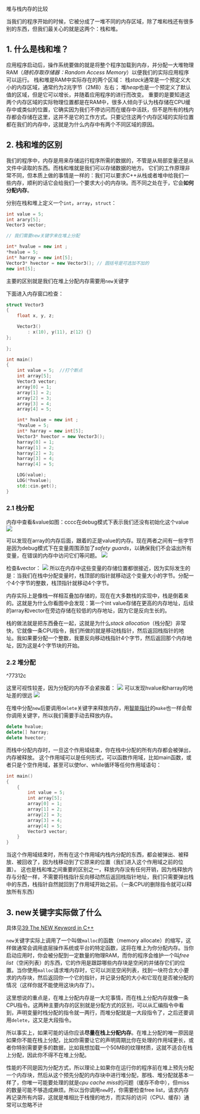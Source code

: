 堆与栈内存的比较

当我们的程序开始的时候，它被分成了一堆不同的内存区域，除了堆和栈还有很多别的东西，但我们最关心的就是这两个：栈和堆。

## 1. 什么是栈和堆？

应用程序启动后，操作系统要做的就是将整个程序加载到内存，并分配一大堆物理RAM（*随机存取存储器：Random Access Memory*）以便我们的实际应用程序可以运行。
栈和堆是RAM中实际存在的两个区域：
栈*stack*通常是一个预定义大小的内存区域，通常约为2兆字节（2MB）左右；
堆*heap*也是一个预定义了默认值的区域，但是它可以增长，并随着应用程序的进行而改变。
重要的是要知道这两个内存区域的实际物理位置都是在RAM中，很多人倾向于认为栈存储在CPU缓存中或类似的位置，它确实因为我们不停访问而在缓存中活跃，但不是所有的栈内存都会存储在这里，这并不是它的工作方式。只要记住这两个内存区域的实际位置都在我们的内存中，这就是为什么内存中有两个不同区域的原因。

## 2. 栈和堆的区别
我们的程序中，内存是用来存储运行程序所需的数据的，不管是从局部变量还是从文件中读取的东西。而栈和堆就是我们可以存储数据的地方。
它们的工作原理非常不同，但本质上做的事情是一样的：我们可以要求C++从栈或者堆中给我们一些内存，顺利的话它会给我们一个要求大小的内存块。而不同之处在于，它会**如何分配内存**。

分别在栈和堆上定义一个`int`，`array`，`struct`：
```cpp	
int value = 5;
int arary[5];
Vector3 vector;

// 我们需要new关键字来在堆上分配

int* hvalue = new int ;
*hvalue = 5;
int* harray = new int[5];
Vector3* hvector = new Vector3(); // 圆括号是可选加不加的
new int[5];

```
主要的区别就是我们在堆上分配内存需要用`new`关键字

下面进入内存窗口检查：
```cpp
struct Vector3
{
	float x, y, z;

	Vector3()
		: x(10), y(11), z(12) {}
};
	
};

int main()
{
	int value = 5;  //打个断点
	int array[5];
	Vector3 vector;
	array[0] = 1;
	array[1] = 2;
	array[2] = 3;
	array[3] = 4;
	array[4] = 5;

	int* hvalue = new int ;
	*hvalue = 5;
	int* harray = new int[5];
	Vector3* hvector = new Vector3();
	harray[0] = 1;
	harray[1] = 2;
	harray[2] = 3;
	harray[3] = 4;
	harray[4] = 5;

	LOG(value);
	LOG(*hvalue);
	std::cin.get();
}
```

### 2.1 栈分配

内存中查看&value如图：cccc在debug模式下表示我们还没有初始化这个value
![](Pasted%20image%2020230715194440.png)

可以发现在array的内存后面，跟着的正是value的内存。现在两者之间有一些字节是因为debug模式下在变量周围添加了*safety guards*，以确保我们不会溢出所有变量，在错误的内存中访问它们等问题。
![](屏幕截图%202023-07-15%20194754.jpg)

检查&vector：
![](屏幕截图%202023-07-15%20195243.jpg)
所以在内存中这些变量的存储位置都很接近，因为实际发生的是：当我们在栈中分配变量时，栈顶部的指针就移动这个变量大小的字节。分配一个4个字节的整数，栈顶指针就移动4个字节。

内存实际上是像栈一样相互叠加存储的，现在在大多数栈的实现中，栈是倒着来的。这就是为什么你看图中会发现：第一个int value存储在更高的内存地址，后续的array和vector在旁边存储在较低的内存地址，因为它是反向生长的。

栈的做法就是把东西叠在一起，这就是为什么*stack allocation*（栈分配）非常快，它就像一条CPU指令，我们所做的就是移动栈指针，然后返回栈指针的地址。我如果要分配一个整数，我要反向移动栈指针4个字节，然后返回那个内存地址，因为这是4个字节块的开始。

### 2.2 堆分配

^77312c

这里可视性较差，因为分配的内存不会紧挨着：
![](Pasted%20image%2020230715200619.png)
可以发现hvalue和harray的地址差的很远
![](Pasted%20image%2020230715200734.png)

在堆中分配`new`后要调用`delete`关键字来释放内存，用[智能指针](44%20SMART%20POINTERS%20in%20C++.md)的`make`也一样会帮你调用关键字，所以我们需要手动去释放内存。
```cpp
delete hvalue;
delete[] harray;
delete hvector;
```
而栈中分配内存时，一旦这个作用域结束，你在栈中分配的所有内存都会被弹出，内存被释放。
这个作用域可以是任何形式，可以函数作用域，比如main函数，或者只是个空作用域，甚至可以使for、while循环等任何作用域语句：
```cpp
int main()
{
	{
		int value = 5;
		int array[5];
		array[0] = 1;
		array[1] = 2;
		array[2] = 3;
		array[3] = 4;
		array[4] = 5;
		Vector3 vector;
	}
}
```
当这个作用域结束时，所有在这个作用域内栈内分配的东西，都会被弹出、被释放、被回收了，因为栈移动到了它原来的位置（我们进入这个作用域之前的位置）。
这也是栈和堆之间重要的区别之一，释放内存没有任何开销，因为栈释放内存与分配一样，不需要将栈指针反向移动然后返回栈指针地址，我们只需要弹出栈中的东西，栈指针自然就回到了作用域开始之前。（一条CPU的删除指令就可以释放所有东西）

## 3. new关键字实际做了什么

具体见[39 The NEW Keyword in C++](39%20The%20NEW%20Keyword%20in%20C++.md)

`new`关键字实际上调用了一个叫做`malloc`的函数（memory allocate）的缩写，这样做通常会调用底层操作系统或平台的特定函数，这将在堆上为你分配内存。当你启动应用时，你会被分配到一定数量的物理RAM，而你的程序会维护一个叫*free list*（空闲列表）的东西，它的作用是跟踪哪些内存块是空闲的并储存它们的位置。当你使用`malloc`请求堆内存时，它可以浏览空闲列表，找到一块符合大小要求的内存块，然后返回你一个它的指针，并记录分配的大小和它现在是否被分配的情况（这样你就不能使用这块内存了）。

这里想说的重点是，在堆上分配内存是一大坨事情，而在栈上分配内存就像一条CPU指令。这两种主要内存的区别就是分配方式的区别，可以从汇编指令中看到，声明变量时栈分配的指令就一两行，而堆分配就是一大段指令了，之后还要调用`delete`，这又是大段指令。

所以事实上，如果可能的话你应该**尽量在栈上分配内存**。在堆上分配的唯一原因是如果你不能在栈上分配，比如你需要让它的声明周期比你在处理的作用域更长，或者你特别需要更多的数据，比如我想加载一个50MB的纹理材质，这就不适合在栈上分配，因此你不得不在堆上分配。

性能的不同是因为分配方式，所以理论上如果你在运行你的程序前在堆上预先分配一个内存块，然后从这个预先分配的内存块中进行堆分配，那栈、堆分配就基本一样了，你唯一可能要处理的就是*cpu cache miss*的问题（缓存不命中），但miss的数量可能不够造成麻烦。所以当你调用`new`时，你需要检查free list，请求内存再记录所有内容，这就是堆相比于栈慢的地方，而实际的访问（CPU、缓存）通常可以忽略不计
